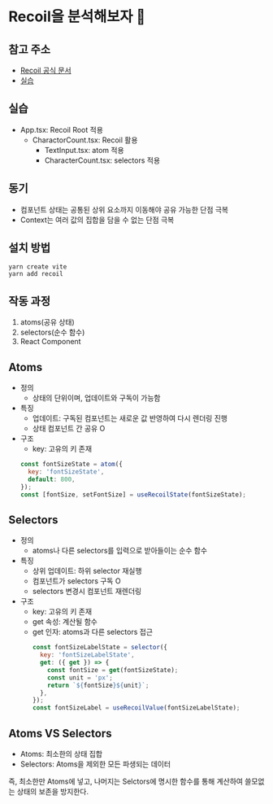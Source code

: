# Recoil을 분석해보자 🎯

## 참고 주소

- [Recoil 공식 문서](https://recoiljs.org/ko/docs/introduction/motivation)
- [실습](https://recoiljs.org/ko/docs/introduction/getting-started/)

## 실습

- App.tsx: Recoil Root 적용
  - CharactorCount.tsx: Recoil 활용
    - TextInput.tsx: atom 적용
    - CharacterCount.tsx: selectors 적용

## 동기

- 컴포넌트 상태는 공통된 상위 요소까지 이동해야 공유 가능한 단점 극복
- Context는 여러 값의 집합을 담을 수 없는 단점 극복

## 설치 방법

```
yarn create vite
yarn add recoil
```

## 작동 과정

1. atoms(공유 상태)
2. selectors(순수 함수)
3. React Component

## Atoms

- 정의
  - 상태의 단위이며, 업데이트와 구독이 가능함
- 특징
  - 업데이트: 구독된 컴포넌트는 새로운 값 반영하여 다시 렌더링 진행
  - 상태 컴포넌트 간 공유 O
- 구조
  - key: 고유의 키 존재
  ```jsx
  const fontSizeState = atom({
    key: 'fontSizeState',
    default: 800,
  });
  const [fontSize, setFontSize] = useRecoilState(fontSizeState);
  ```

## Selectors

- 정의
  - atoms나 다른 selectors를 입력으로 받아들이는 순수 함수
- 특징
  - 상위 업데이트: 하위 selector 재실행
  - 컴포넌트가 selectors 구독 O
  - selectors 변경시 컴포넌트 재렌더링
- 구조
  - key: 고유의 키 존재
  - get 속성: 계산될 함수
  - get 인자: atoms과 다른 selectors 접근
    ```jsx
    const fontSizeLabelState = selector({
      key: 'fontSizeLabelState',
      get: ({ get }) => {
        const fontSize = get(fontSizeState);
        const unit = 'px';
        return `${fontSize}${unit}`;
      },
    });
    const fontSizeLabel = useRecoilValue(fontSizeLabelState);
    ```

## Atoms VS Selectors

- Atoms: 최소한의 상태 집합
- Selectors: Atoms을 제외한 모든 파생되는 데이터

즉, 최소한만 Atoms에 넣고, 나머지는 Selctors에 명시한 함수를 통해 계산하여 쓸모없는 상태의 보존을 방지한다.
